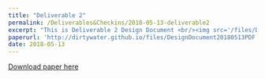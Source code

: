 ```yaml
---
title: "Deliverable 2"
permalink: /Deliverables&Checkins/2018-05-13-deliverable2
excerpt: "This is Deliverable 2 Design Document <br/><img src='/files/DesignDocument20180513PDF.pdf'>"
paperurl: 'http://dirtywater.github.io/files/DesignDocument20180513PDF.pdf'
date: 2018-05-13
---
```


[Download paper here](http://dirtywater.github.io/files/DesignDocument20180513PDF.pdf)
